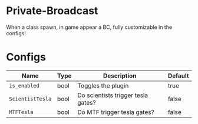 # Private-Broadcast
When a class spawn, in game appear a BC, fully customizable in the configs!
# Configs
| Name | Type | Description | Default |
| --- | --- | --- | --- |
| `is_enabled` | bool | Toggles the plugin | true |
| `ScientistTesla` | bool | Do scientists trigger tesla gates? | false |
| `MTFTesla` | bool | Do MTF trigger tesla gates? | false |
